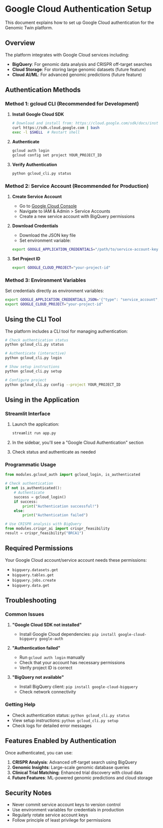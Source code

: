 # Google Cloud Authentication Setup

This document explains how to set up Google Cloud authentication for the Genomic Twin platform.

## Overview

The platform integrates with Google Cloud services including:
- **BigQuery**: For genomic data analysis and CRISPR off-target searches
- **Cloud Storage**: For storing large genomic datasets (future feature)
- **Cloud AI/ML**: For advanced genomic predictions (future feature)

## Authentication Methods

### Method 1: gcloud CLI (Recommended for Development)

1. **Install Google Cloud SDK**
   ```bash
   # Download and install from: https://cloud.google.com/sdk/docs/install
   curl https://sdk.cloud.google.com | bash
   exec -l $SHELL  # Restart shell
   ```

2. **Authenticate**
   ```bash
   gcloud auth login
   gcloud config set project YOUR_PROJECT_ID
   ```

3. **Verify Authentication**
   ```bash
   python gcloud_cli.py status
   ```

### Method 2: Service Account (Recommended for Production)

1. **Create Service Account**
   - Go to [Google Cloud Console](https://console.cloud.google.com/)
   - Navigate to IAM & Admin > Service Accounts
   - Create a new service account with BigQuery permissions

2. **Download Credentials**
   - Download the JSON key file
   - Set environment variable:
   ```bash
   export GOOGLE_APPLICATION_CREDENTIALS="/path/to/service-account-key.json"
   ```

3. **Set Project ID**
   ```bash
   export GOOGLE_CLOUD_PROJECT="your-project-id"
   ```

### Method 3: Environment Variables

Set credentials directly as environment variables:
```bash
export GOOGLE_APPLICATION_CREDENTIALS_JSON='{"type": "service_account", ...}'
export GOOGLE_CLOUD_PROJECT="your-project-id"
```

## Using the CLI Tool

The platform includes a CLI tool for managing authentication:

```bash
# Check authentication status
python gcloud_cli.py status

# Authenticate (interactive)
python gcloud_cli.py login

# Show setup instructions
python gcloud_cli.py setup

# Configure project
python gcloud_cli.py config --project YOUR_PROJECT_ID
```

## Using in the Application

### Streamlit Interface

1. Launch the application:
   ```bash
   streamlit run app.py
   ```

2. In the sidebar, you'll see a "Google Cloud Authentication" section
3. Check status and authenticate as needed

### Programmatic Usage

```python
from modules.gcloud_auth import gcloud_login, is_authenticated

# Check authentication
if not is_authenticated():
    # Authenticate
    success = gcloud_login()
    if success:
        print("Authentication successful!")
    else:
        print("Authentication failed")

# Use CRISPR analysis with BigQuery
from modules.crispr_ai import crispr_feasibility
result = crispr_feasibility("BRCA1")
```

## Required Permissions

Your Google Cloud account/service account needs these permissions:
- `bigquery.datasets.get`
- `bigquery.tables.get`
- `bigquery.jobs.create`
- `bigquery.data.get`

## Troubleshooting

### Common Issues

1. **"Google Cloud SDK not installed"**
   - Install Google Cloud dependencies: `pip install google-cloud-bigquery google-auth`

2. **"Authentication failed"**
   - Run `gcloud auth login` manually
   - Check that your account has necessary permissions
   - Verify project ID is correct

3. **"BigQuery not available"**
   - Install BigQuery client: `pip install google-cloud-bigquery`
   - Check network connectivity

### Getting Help

- Check authentication status: `python gcloud_cli.py status`
- View setup instructions: `python gcloud_cli.py setup`
- Check logs for detailed error messages

## Features Enabled by Authentication

Once authenticated, you can use:

1. **CRISPR Analysis**: Advanced off-target search using BigQuery
2. **Genomic Insights**: Large-scale genomic database queries
3. **Clinical Trial Matching**: Enhanced trial discovery with cloud data
4. **Future Features**: ML-powered genomic predictions and cloud storage

## Security Notes

- Never commit service account keys to version control
- Use environment variables for credentials in production
- Regularly rotate service account keys
- Follow principle of least privilege for permissions